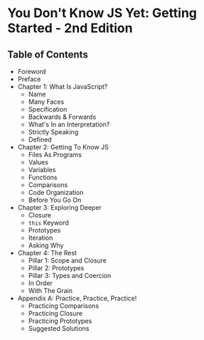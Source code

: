 # You Don't Know JS Yet: Getting Started - 2nd Edition

## Table of Contents

* Foreword
* Preface
* Chapter 1: What Is JavaScript?
	* Name
	* Many Faces
	* Specification
	* Backwards & Forwards
	* What's In an Interpretation?
    * Strictly Speaking
	* Defined
* Chapter 2: Getting To Know JS
	* Files As Programs
	* Values
	* Variables
	* Functions
    * Comparisons
    * Code Organization
    * Before You Go On
* Chapter 3: Exploring Deeper
    * Closure
    * `this` Keyword
    * Prototypes
    * Iteration
    * Asking Why
* Chapter 4: The Rest
    * Pillar 1: Scope and Closure
    * Pillar 2: Prototypes
    * Pillar 3: Types and Coercion
    * In Order
    * With The Grain
* Appendix A: Practice, Practice, Practice!
    * Practicing Comparisons
    * Practicing Closure
    * Practicing Prototypes
    * Suggested Solutions
